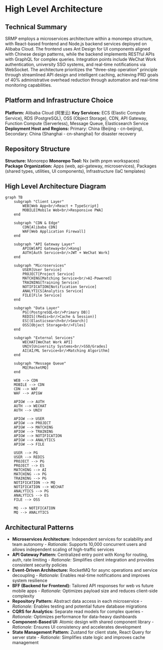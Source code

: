 # High Level Architecture

## Technical Summary

SRMP employs a microservices architecture within a monorepo structure, with React-based frontend and Node.js backend services deployed on Alibaba Cloud. The frontend uses Ant Design for UI components aligned with Chinese design patterns, while the backend implements RESTful APIs with GraphQL for complex queries. Integration points include WeChat Work authentication, university SSO systems, and real-time notifications via WebSocket. The architecture prioritizes the "three-step operation" principle through streamlined API design and intelligent caching, achieving PRD goals of 40% administrative overhead reduction through automation and real-time monitoring capabilities.

## Platform and Infrastructure Choice

**Platform:** Alibaba Cloud (阿里云)
**Key Services:** ECS (Elastic Compute Service), RDS (PostgreSQL), OSS (Object Storage), CDN, API Gateway, Function Compute (Serverless), Message Queue, Elasticsearch Service
**Deployment Host and Regions:** Primary: China (Beijing - cn-beijing), Secondary: China (Shanghai - cn-shanghai) for disaster recovery

## Repository Structure

**Structure:** Monorepo
**Monorepo Tool:** Nx (with pnpm workspaces)
**Package Organization:** Apps (web, api-gateway, microservices), Packages (shared types, utilities, UI components), Infrastructure (IaC templates)

## High Level Architecture Diagram

```mermaid
graph TB
    subgraph "Client Layer"
        WEB[Web App<br/>React + TypeScript]
        MOBILE[Mobile Web<br/>Responsive PWA]
    end
    
    subgraph "CDN & Edge"
        CDN[Alibaba CDN]
        WAF[Web Application Firewall]
    end
    
    subgraph "API Gateway Layer"
        APIGW[API Gateway<br/>Kong]
        AUTH[Auth Service<br/>JWT + WeChat Work]
    end
    
    subgraph "Microservices"
        USER[User Service]
        PROJECT[Project Service]
        MATCHING[Matching Service<br/>AI-Powered]
        TRAINING[Training Service]
        NOTIFICATION[Notification Service]
        ANALYTICS[Analytics Service]
        FILE[File Service]
    end
    
    subgraph "Data Layer"
        PG[(PostgreSQL<br/>Primary DB)]
        REDIS[(Redis<br/>Cache & Session)]
        ES[(Elasticsearch<br/>Search)]
        OSS[Object Storage<br/>Files]
    end
    
    subgraph "External Services"
        WECHAT[WeChat Work API]
        UNIV[University Systems<br/>SSO/Grades]
        AI[AI/ML Service<br/>Matching Algorithm]
    end
    
    subgraph "Message Queue"
        MQ[RocketMQ]
    end
    
    WEB --> CDN
    MOBILE --> CDN
    CDN --> WAF
    WAF --> APIGW
    
    APIGW --> AUTH
    AUTH --> WECHAT
    AUTH --> UNIV
    
    APIGW --> USER
    APIGW --> PROJECT
    APIGW --> MATCHING
    APIGW --> TRAINING
    APIGW --> NOTIFICATION
    APIGW --> ANALYTICS
    APIGW --> FILE
    
    USER --> PG
    USER --> REDIS
    PROJECT --> PG
    PROJECT --> ES
    MATCHING --> AI
    MATCHING --> PG
    TRAINING --> PG
    NOTIFICATION --> MQ
    NOTIFICATION --> WECHAT
    ANALYTICS --> PG
    ANALYTICS --> ES
    FILE --> OSS
    
    MQ --> NOTIFICATION
    MQ --> ANALYTICS
```

## Architectural Patterns

- **Microservices Architecture:** Independent services for scalability and team autonomy - _Rationale:_ Supports 10,000 concurrent users and allows independent scaling of high-traffic services
- **API Gateway Pattern:** Centralized entry point with Kong for routing, auth, rate limiting - _Rationale:_ Simplifies client integration and provides consistent security policies
- **Event-Driven Architecture:** RocketMQ for async operations and service decoupling - _Rationale:_ Enables real-time notifications and improves system resilience
- **BFF (Backend for Frontend):** Tailored API responses for web vs future mobile apps - _Rationale:_ Optimizes payload size and reduces client-side complexity
- **Repository Pattern:** Abstract data access in each microservice - _Rationale:_ Enables testing and potential future database migrations
- **CQRS for Analytics:** Separate read models for complex queries - _Rationale:_ Optimizes performance for data-heavy dashboards
- **Component-Based UI:** Atomic design with shared component library - _Rationale:_ Ensures UI consistency and accelerates development
- **State Management Pattern:** Zustand for client state, React Query for server state - _Rationale:_ Simplifies state logic and improves cache management
